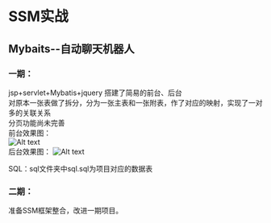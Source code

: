# SSM实战
## Mybaits--自动聊天机器人

### 一期：  
jsp+servlet+Mybatis+jquery 搭建了简易的前台、后台  
对原本一张表做了拆分，分为一张主表和一张附表，作了对应的映射，实现了一对多的关联关系  
分页功能尚未完善  
前台效果图：  
  ![Alt text](https://github.com/RecYan/SSM/blob/master/microMessage/screenShot/%E5%89%8D%E5%8F%B0.png)  
后台效果图： 
  ![Alt text](https://github.com/RecYan/SSM/blob/master/microMessage/screenShot/%E5%90%8E%E5%8F%B0.png)  
  
  SQL：sql文件夹中sql.sql为项目对应的数据表
  
  


### 二期：  
准备SSM框架整合，改进一期项目。
